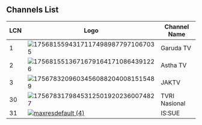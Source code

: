 ## Channels List
LCN | Logo | Channel Name
-- | -- | --
1 | ![17568155943171174989877971067035](https://github.com/user-attachments/assets/cbaa4d37-514f-42eb-92fb-d47f5eccb141) | Garuda TV
2 | ![17568155136716791641710864391226](https://github.com/user-attachments/assets/2bcc1dff-42f8-4347-875a-e84a695e2a7a) | Astha TV
3 | ![17567832096034560882040081515489](https://github.com/user-attachments/assets/0762ffb6-1bf9-4dad-bae0-675372525983) | JAKTV
30 | ![17567831798453125019202360074827](https://github.com/user-attachments/assets/c08b96f2-445a-4aeb-84be-508cfc221ab9) | TVRI Nasional
31 | [![maxresdefault (4)](https://github.com/user-attachments/assets/f0614849-7d31-4493-b90b-58345cc79544)](https://i.ytimg.com/vi/VMzHD4Zl_jA/maxresdefault.jpg?v=68b65f4e) | IS:SUE
